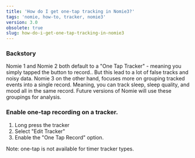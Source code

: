 ```yaml
---
title: 'How do I get one-tap tracking in Nomie3?'
tags: 'nomie, how-to, tracker, nomie3'
version: 3.0
obsolete: true
slug: how-do-i-get-one-tap-tracking-in-nomie3
---
```


### Backstory

Nomie 1 and Nomie 2 both default to a "One Tap Tracker" - meaning you simply tapped the button to record.. But this lead to a lot of false tracks and noisy data. Nomie 3 on the other hand, focuses more on grouping tracked events into a single record. Meaning, you can track sleep, sleep quality, and mood all in the same record. Future versions of Nomie will use these groupings for analysis.

### Enable one-tap recording on a tracker.

1. Long press the tracker
2. Select "Edit Tracker"
3. Enable the "One Tap Record" option.

Note: one-tap is not available for timer tracker types.
